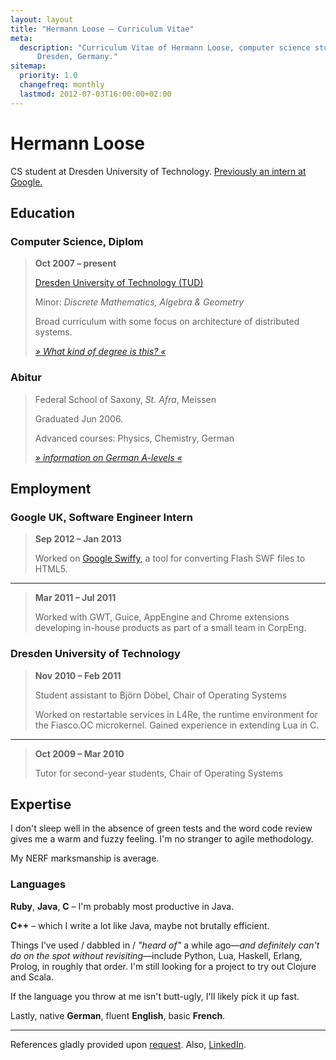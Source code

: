 ```yaml
---
layout: layout
title: "Hermann Loose – Curriculum Vitae"
meta:
  description: "Curriculum Vitae of Hermann Loose, computer science student in
      Dresden, Germany."
sitemap:
  priority: 1.0
  changefreq: monthly
  lastmod: 2012-07-03T16:00:00+02:00
---
```

# Hermann Loose #

CS student at Dresden University of Technology. [Previously an intern at
Google.](#google_uk_software_engineer_intern)

## Education ##

### Computer Science, Diplom ###

> **Oct 2007 – present**
>
> [Dresden University of Technology (TUD)](http://www.inf.tu-dresden.de/?ln=en)
>
> Minor: *Discrete Mathematics, Algebra & Geometry*
>
> Broad curriculum with some focus on architecture of distributed systems.
>
> *[» What kind of degree is this? «](http://en.wikipedia.org/wiki/Diplom#International_comparison)*

### Abitur ###

> Federal School of Saxony, *St. Afra*, Meissen
>
> Graduated Jun 2006.
>
> Advanced courses: Physics, Chemistry, German
>
> *[» information on German A-levels «](http://en.wikipedia.org/wiki/Abitur#Equivalency)*

## Employment ##

### Google UK, Software Engineer Intern ###

> **Sep 2012 – Jan 2013**
>
> Worked on [Google
> Swiffy](https://www.google.com/doubleclick/studio/swiffy/), a tool for
> converting Flash SWF files to HTML5.

---

> **Mar 2011 – Jul 2011**
>
> Worked with GWT, Guice, AppEngine and Chrome extensions developing in-house
> products as part of a small team in CorpEng.

### Dresden University of Technology ###

> **Nov 2010 – Feb 2011**
>
> Student assistant to Björn Döbel, Chair of Operating Systems
>
> Worked on restartable services in L4Re, the runtime environment for the
> Fiasco.OC microkernel. Gained experience in extending Lua in C.

---

> **Oct 2009 – Mar 2010**
>
> Tutor for second-year students, Chair of Operating Systems

## Expertise ##

I don't sleep well in the absence of green tests and the word code review
gives me a warm and fuzzy feeling. I'm no stranger to agile methodology.

My NERF marksmanship is average.

### Languages ###

**Ruby**, **Java**, **C** – I'm probably most productive in Java.

**C++** – which I write a lot like Java, maybe not brutally efficient.

Things I've used / dabbled in / *"heard of"* a while ago—*and definitely can't
do on the spot without revisiting*—include Python, Lua, Haskell, Erlang,
Prolog, in roughly that order. I'm still looking for a project to try out
Clojure and Scala.

If the language you throw at me isn't butt-ugly, I'll likely pick it up fast.

Lastly, native **German**, fluent **English**, basic **French**.

---

References gladly provided upon [request](http://www.google.com/recaptcha/mailhide/d?k=0157UIhs64_DGqRB7T71cuDQ==&c=jsltL32c5672-_5bbSFu7i9lA-rqJdel1qh3qFW82Xg=). Also, [LinkedIn](http://www.linkedin.com/in/hermannloose/en).

